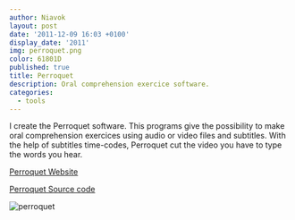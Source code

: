```yaml
---
author: Niavok
layout: post
date: '2011-12-09 16:03 +0100'
display_date: '2011'
img: perroquet.png
color: 61801D
published: true
title: Perroquet
description: Oral comprehension exercice software.
categories:
  - tools
---
```

I create the Perroquet software. This programs give the possibility to make oral comprehension exercices
using audio or video files and subtitles. With the help of subtitles
time-codes, Perroquet cut the video you have to type the words you hear.

[Perroquet Website](http://perroquet.niavok.com/)

[Perroquet Source code](https://github.com/niavok/perroquet)

![perroquet](http://perroquet.niavok.com/ressources/common/perroquet_screenshot1.png)
